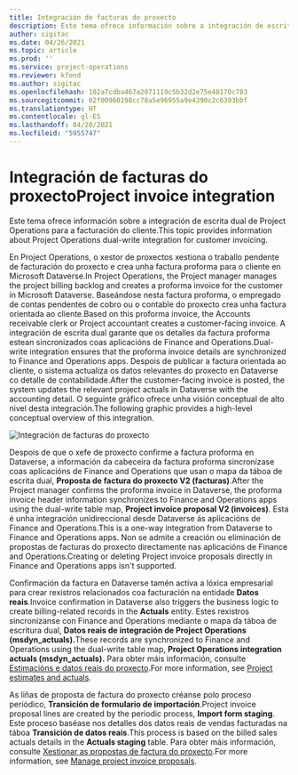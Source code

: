```yaml
---
title: Integración de facturas do proxecto
description: Este tema ofrece información sobre a integración de escrita dual de Project Operations para a facturación do cliente.
author: sigitac
ms.date: 04/26/2021
ms.topic: article
ms.prod: ''
ms.service: project-operations
ms.reviewer: kfend
ms.author: sigitac
ms.openlocfilehash: 102a7cdba467a2071119c5b32d2e75e48170c783
ms.sourcegitcommit: 02f00960198cc78a5e96955a9e4390c2c6393bbf
ms.translationtype: HT
ms.contentlocale: gl-ES
ms.lasthandoff: 04/28/2021
ms.locfileid: "5955747"
---
```

# <a name="project-invoice-integration"></a><span data-ttu-id="bc38b-103">Integración de facturas do proxecto</span><span class="sxs-lookup"><span data-stu-id="bc38b-103">Project invoice integration</span></span>

<span data-ttu-id="bc38b-104">Este tema ofrece información sobre a integración de escrita dual de Project Operations para a facturación do cliente.</span><span class="sxs-lookup"><span data-stu-id="bc38b-104">This topic provides information about Project Operations dual-write integration for customer invoicing.</span></span>

<span data-ttu-id="bc38b-105">En Project Operations, o xestor de proxectos xestiona o traballo pendente de facturación do proxecto e crea unha factura proforma para o cliente en Microsoft Dataverse.</span><span class="sxs-lookup"><span data-stu-id="bc38b-105">In Project Operations, the Project manager manages the project billing backlog and creates a proforma invoice for the customer in Microsoft Dataverse.</span></span> <span data-ttu-id="bc38b-106">Baseándose nesta factura proforma, o empregado de contas pendentes de cobro ou o contable do proxecto crea unha factura orientada ao cliente.</span><span class="sxs-lookup"><span data-stu-id="bc38b-106">Based on this proforma invoice, the Accounts receivable clerk or Project accountant creates a customer-facing invoice.</span></span> <span data-ttu-id="bc38b-107">A integración de escrita dual garante que os detalles da factura proforma estean sincronizados coas aplicacións de Finance and Operations.</span><span class="sxs-lookup"><span data-stu-id="bc38b-107">Dual-write integration ensures that the proforma invoice details are synchronized to Finance and Operations apps.</span></span> <span data-ttu-id="bc38b-108">Despois de publicar a factura orientada ao cliente, o sistema actualiza os datos relevantes do proxecto en Dataverse co detalle de contabilidade.</span><span class="sxs-lookup"><span data-stu-id="bc38b-108">After the customer-facing invoice is posted, the system updates the relevant project actuals in Dataverse with the accounting detail.</span></span> <span data-ttu-id="bc38b-109">O seguinte gráfico ofrece unha visión conceptual de alto nivel desta integración.</span><span class="sxs-lookup"><span data-stu-id="bc38b-109">The following graphic provides a high-level conceptual overview of this integration.</span></span>

   ![Integración de facturas do proxecto](./media/DW5Invoicing.png)

<span data-ttu-id="bc38b-111">Despois de que o xefe de proxecto confirme a factura proforma en Dataverse, a información da cabeceira da factura proforma sincronízase coas aplicacións de Finance and Operations que usan o mapa da táboa de escrita dual, **Proposta de factura do proxecto V2 (facturas)**.</span><span class="sxs-lookup"><span data-stu-id="bc38b-111">After the Project manager confirms the proforma invoice in Dataverse, the proforma invoice header information synchronizes to Finance and Operations apps using the dual-write table map, **Project invoice proposal V2 (invoices)**.</span></span> <span data-ttu-id="bc38b-112">Esta é unha integración unidireccional desde Dataverse ás aplicacións de Finance and Operations.</span><span class="sxs-lookup"><span data-stu-id="bc38b-112">This is a one-way integration from Dataverse to Finance and Operations apps.</span></span> <span data-ttu-id="bc38b-113">Non se admite a creación ou eliminación de propostas de facturas do proxecto directamente nas aplicacións de Finance and Operations.</span><span class="sxs-lookup"><span data-stu-id="bc38b-113">Creating or deleting Project invoice proposals directly in Finance and Operations apps isn't supported.</span></span>

<span data-ttu-id="bc38b-114">Confirmación da factura en Dataverse tamén activa a lóxica empresarial para crear rexistros relacionados coa facturación na entidade **Datos reais**.</span><span class="sxs-lookup"><span data-stu-id="bc38b-114">Invoice confirmation in Dataverse also triggers the business logic to create billing-related records in the **Actuals** entity.</span></span> <span data-ttu-id="bc38b-115">Estes rexistros sincronízanse con Finance and Operations mediante o mapa da táboa de escritura dual, **Datos reais de integración de Project Operations (msdyn\_actuals).**</span><span class="sxs-lookup"><span data-stu-id="bc38b-115">These records are synchronized to Finance and Operations using the dual-write table map, **Project Operations integration actuals (msdyn\_actuals).**</span></span> <span data-ttu-id="bc38b-116">Para obter máis información, consulte [Estimacións e datos reais do proxecto](resource-dual-write-estimates-actuals.md).</span><span class="sxs-lookup"><span data-stu-id="bc38b-116">For more information, see [Project estimates and actuals](resource-dual-write-estimates-actuals.md).</span></span> 

<span data-ttu-id="bc38b-117">As liñas de proposta de factura do proxecto créanse polo proceso periódico, **Transición de formulario de importación**.</span><span class="sxs-lookup"><span data-stu-id="bc38b-117">Project invoice proposal lines are created by the periodic process, **Import form staging**.</span></span> <span data-ttu-id="bc38b-118">Este proceso baséase nos detalles dos datos reais de vendas facturadas na táboa **Transición de datos reais**.</span><span class="sxs-lookup"><span data-stu-id="bc38b-118">This process is based on the billed sales actuals details in the **Actuals staging** table.</span></span> <span data-ttu-id="bc38b-119">Para obter máis información, consulte [Xestionar as propostas de factura do proxecto](../invoicing/format-update-project-invoice-proposals.md#create-project-invoice-proposals).</span><span class="sxs-lookup"><span data-stu-id="bc38b-119">For more information, see [Manage project invoice proposals](../invoicing/format-update-project-invoice-proposals.md#create-project-invoice-proposals).</span></span> 
